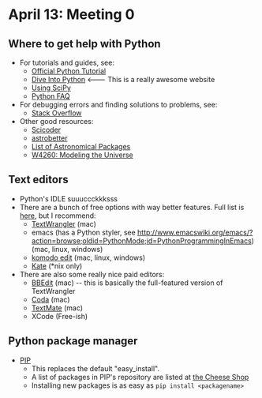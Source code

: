 April 13: Meeting 0
=========================

Where to get help with Python
--------------------------

* For tutorials and guides, see:
    * [Official Python Tutorial](<http://docs.python.org/tutorial/>)
    * [Dive Into Python](http://www.diveintopython3.net/) <--- This is a really awesome website
    * [Using SciPy](http://scipy.org/Getting_Started)
    * [Python FAQ](http://docs.python.org/faq/index.html)
* For debugging errors and finding solutions to problems, see:
    * [Stack Overflow](http://stackoverflow.com/questions/tagged/python)
* Other good resources:
    * [Scicoder](http://scicoder.org)
    * [astrobetter](http://www.astrobetter.com/)
    * [List of Astronomical Packages](http://www.astro.washington.edu/users/rowen/AstroPy.html)
    * [W4260: Modeling the Universe](http://www.astro.columbia.edu/~gbryan/W4260_2010/index.html)

Text editors
--------------------------

* Python's IDLE suuuccckkksss
* There are a bunch of free options with way better features. Full list is [here](http://wiki.python.org/moin/PythonEditors), but I recommend:
    * [TextWrangler](http://www.barebones.com/products/textwrangler/) (mac)
    * emacs (has a Python styler, see http://www.emacswiki.org/emacs/?action=browse;oldid=PythonMode;id=PythonProgrammingInEmacs) (mac, linux, windows)
    * [komodo edit](http://www.activestate.com/komodo-edit) (mac, linux, windows)
    * [Kate](http://www.kate-editor.org/) (*nix only)
* There are also some really nice paid editors:
    * [BBEdit](http://www.barebones.com/products/bbedit/) (mac) -- this is basically the full-featured version of TextWrangler
    * [Coda](http://www.panic.com/coda/) (mac) 
    * [TextMate](http://macromates.com/) (mac)
    * XCode (Free-ish)
        

Python package manager
--------------------------

* [PIP](http://pypi.python.org/packages/source/p/pip/pip-1.1.tar.gz#md5=62a9f08dd5dc69d76734568a6c040508)
    * This replaces the default "easy_install". 
    * A list of packages in PIP's repository are listed at [the Cheese Shop](http://pypi.python.org/pypi)
    * Installing new packages is as easy as ``pip install <packagename>``